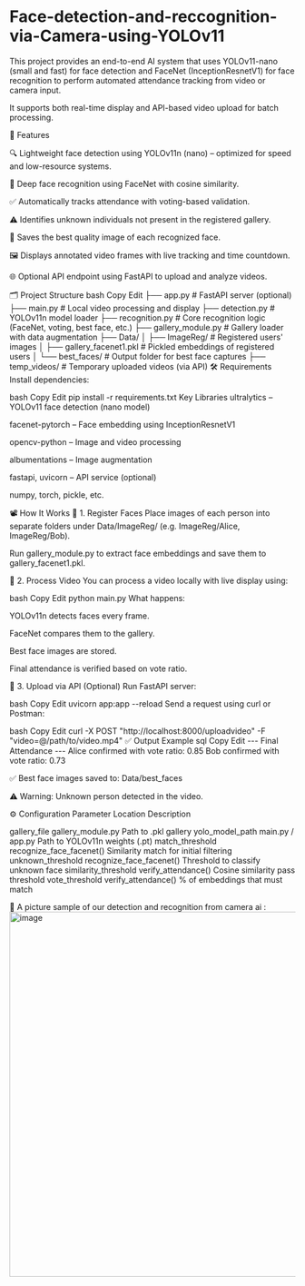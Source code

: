 # Face-detection-and-reccognition-via-Camera-using-YOLOv11
This project provides an end-to-end AI system that uses YOLOv11-nano (small and fast) for face detection and FaceNet (InceptionResnetV1) for face recognition to perform automated attendance tracking from video or camera input.

It supports both real-time display and API-based video upload for batch processing.

📌 Features

🔍 Lightweight face detection using YOLOv11n (nano) – optimized for speed and low-resource systems.

🧠 Deep face recognition using FaceNet with cosine similarity.

✅ Automatically tracks attendance with voting-based validation.

⚠️ Identifies unknown individuals not present in the registered gallery.

💾 Saves the best quality image of each recognized face.

🖼️ Displays annotated video frames with live tracking and time countdown.

🌐 Optional API endpoint using FastAPI to upload and analyze videos.

🗂️ Project Structure bash Copy Edit ├── app.py # FastAPI server (optional) ├── main.py # Local video processing and display ├── detection.py # YOLOv11n model loader ├── recognition.py # Core recognition logic (FaceNet, voting, best face, etc.) ├── gallery_module.py # Gallery loader with data augmentation ├── Data/ │ ├── ImageReg/ # Registered users' images │ ├── gallery_facenet1.pkl # Pickled embeddings of registered users │ └── best_faces/ # Output folder for best face captures ├── temp_videos/ # Temporary uploaded videos (via API) 🛠️ Requirements Install dependencies:

bash Copy Edit pip install -r requirements.txt Key Libraries ultralytics – YOLOv11 face detection (nano model)

facenet-pytorch – Face embedding using InceptionResnetV1

opencv-python – Image and video processing

albumentations – Image augmentation

fastapi, uvicorn – API service (optional)

numpy, torch, pickle, etc.

📽️ How It Works 🔹 1. Register Faces Place images of each person into separate folders under Data/ImageReg/ (e.g. ImageReg/Alice, ImageReg/Bob).

Run gallery_module.py to extract face embeddings and save them to gallery_facenet1.pkl.

🔹 2. Process Video You can process a video locally with live display using:

bash Copy Edit python main.py What happens:

YOLOv11n detects faces every frame.

FaceNet compares them to the gallery.

Best face images are stored.

Final attendance is verified based on vote ratio.

🔹 3. Upload via API (Optional) Run FastAPI server:

bash Copy Edit uvicorn app:app --reload Send a request using curl or Postman:

bash Copy Edit curl -X POST "http://localhost:8000/uploadvideo"
-F "video=@/path/to/video.mp4" ✅ Output Example sql Copy Edit --- Final Attendance --- Alice confirmed with vote ratio: 0.85 Bob confirmed with vote ratio: 0.73

✅ Best face images saved to: Data/best_faces

⚠️ Warning: Unknown person detected in the video.

⚙️ Configuration Parameter Location Description

gallery_file gallery_module.py Path to .pkl gallery yolo_model_path main.py / app.py Path to YOLOv11n weights (.pt) match_threshold recognize_face_facenet() Similarity match for initial filtering unknown_threshold recognize_face_facenet() Threshold to classify unknown face similarity_threshold verify_attendance() Cosine similarity pass threshold vote_threshold verify_attendance() % of embeddings that must match

📸 A picture sample of our detection and recognition from camera ai :
<img width="1264" height="643" alt="image" src="https://github.com/user-attachments/assets/ba3418a3-672e-4e51-a0e8-9d9c18af6e65" />

